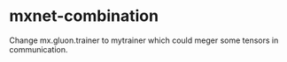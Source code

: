 # mxnet-combination

Change mx.gluon.trainer to mytrainer which could meger some tensors in communication.
